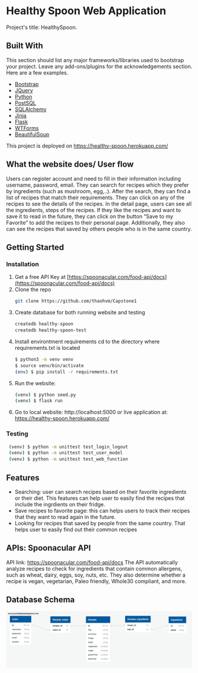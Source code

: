 # Healthy Spoon Web Application
Project's title: HealthySpoon.

## Built With

This section should list any major frameworks/libraries used to bootstrap your project. Leave any add-ons/plugins for the acknowledgements section. Here are a few examples.

* [Bootstrap](https://getbootstrap.com)
* [JQuery](https://jquery.com)
* [Python](https://jquery.com)
* [PostSQL](https://www.postgresql.org/)
* [SQLAlchemy](https://flask-sqlalchemy.palletsprojects.com/en/2.x/)
* [Jinja](https://jinja2docs.readthedocs.io/en/stable/)
* [Flask](https://flask.palletsprojects.com/en/2.0.x/)
* [WTForms](https://flask.palletsprojects.com/en/2.0.x/patterns/wtforms/)
* [BeautifulSoup](https://www.crummy.com/software/BeautifulSoup/bs4/doc/)

This project is deployed on https://healthy-spoon.herokuapp.com/

## What the website does/ User flow
Users can register account and need to fill in their information including username, password, email. They can search for recipes which they prefer by ingredients (such as mushroom, egg,..). After the search, they can find a list of recipes that match their requirements. They can click on any of the recipes to see the details of the recipes. In the detail page, users can see all the ingredients, steps of the recipes. If they like the recipes and want to save it to read in the future, they can click on the button “Save to my Favorite” to add the recipes to their personal page. Additionally, they also can see the recipes that saved by others people who is in the same country.

## Getting Started
### Installation
1. Get a free API Key at [https://spoonacular.com/food-api/docs](https://spoonacular.com/food-api/docs)
2. Clone the repo
   ```sh
   git clone https://github.com/thaohvm/Capstone1
   ```
3. Create database for both running website and testing
   ```sh
   createdb healthy-spoon
   createdb healthy-spoon-test
   ```
4. Install environtment requirements
   cd to the directory where requirements.txt is located
   ```sh
   $ python3 -m venv venv
   $ source venv/bin/activate
   (env) $ pip install -r requirements.txt
   ```
5. Run the website:
   ```sh
   (venv) $ python seed.py
   (venv) $ flask run
   ```
6. Go to local website: http://localhost:5000
   or live application at: https://healthy-spoon.herokuapp.com/

### Testing

   ```sh
    (venv) $ python -m unittest test_login_logout
    (venv) $ python -m unittest test_user_model
    (venv) $ python -m unittest test_web_function
   ```
## Features
- Searching: user can search recipes based on their favorite ingredients or their diet. This features can help user to easily find the recipes that include the ingrdients on their fridge.
- Save recipes to favorite page: this can helps users to track their recipes that they want to read again in the future.
- Looking for recipes that saved by people from the same country. That helps user to easily find out their common recipes

## APIs: Spoonacular API
API link: https://spoonacular.com/food-api/docs
The API automatically analyze recipes to check for ingredients that contain common allergens, such as wheat, dairy, eggs, soy, nuts, etc. They also determine whether a recipe is vegan, vegetarian, Paleo friendly, Whole30 compliant, and more.

## Database Schema
![alt database schema](https://github.com/thaohvm/Capstone1/blob/master/docs/DBSchema.png?raw=true)
